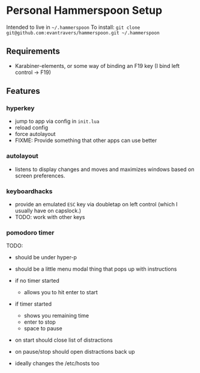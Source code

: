 # Personal Hammerspoon Setup

Intended to live in `~/.hammerspoon`
To install: `git clone git@github.com:evantravers/hammerspoon.git ~/.hammerspoon`

## Requirements

- Karabiner-elements, or some way of binding an F19 key (I bind left control ->
  F19)

## Features

### hyperkey

- jump to app via config in `init.lua`
- reload config
- force autolayout
- FIXME: Provide something that other apps can use better

### autolayout

- listens to display changes and moves and maximizes windows based on screen
  preferences.

### keyboardhacks

- provide an emulated `ESC` key via doubletap on left control (which I usually
  have on capslock.)
- TODO: work with other keys

### pomodoro timer
TODO:
- should be under hyper-p
- should be a little menu modal thing that pops up with instructions
- if no timer started
  - allows you to hit enter to start
- if timer started
  - shows you remaining time
  - enter to stop
  - space to pause

- on start should close list of distractions
- on pause/stop should open distractions back up
- ideally changes the /etc/hosts too
